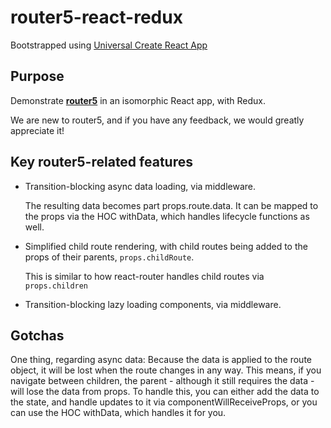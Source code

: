 # router5-react-redux
Bootstrapped using [Universal Create React App](https://github.com/leanjscom/universal-create-react-app)

## Purpose
Demonstrate **[router5](https://github.com/router5/router5)** in an isomorphic React app, with Redux.

We are new to router5, and if you have any feedback, we would greatly appreciate it!

## Key router5-related features
* Transition-blocking async data loading, via middleware.

  The resulting data becomes part props.route.data. It can be mapped to the props via the HOC withData, which handles lifecycle functions as well.
  
* Simplified child route rendering, with child routes being added to the props of their parents, ```props.childRoute```.

  This is similar to how react-router handles child routes via ```props.children```
  
* Transition-blocking lazy loading components, via middleware.

## Gotchas
One thing, regarding async data: Because the data is applied to the route object, it will be lost when the route changes in any way. This means, if you navigate between children, the parent - although it still requires the data - will lose the data from props. To handle this, you can either add the data to the state, and handle updates to it via componentWillReceiveProps, or you can use the HOC withData, which handles it for you.
